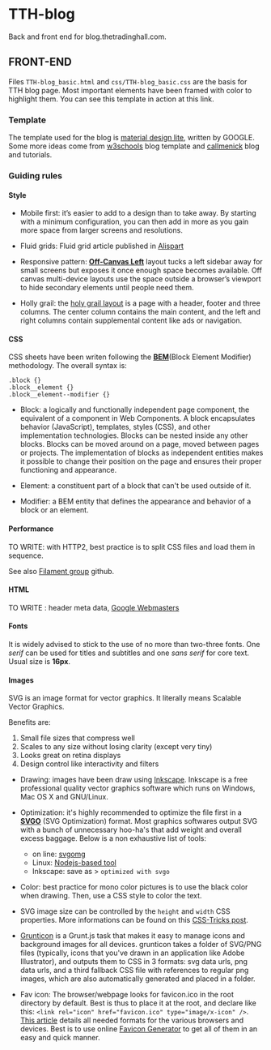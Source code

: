 # TTH-blog
Back and front end for blog.thetradinghall.com.

## FRONT-END

Files `TTH-blog_basic.html` and `css/TTH-blog_basic.css` are the basis for TTH blog
page. Most important elements have been framed with color to highlight them. You can see
this template in action at this link.


### Template

The template used for the blog is [material design lite](https://www.getmdl.io/), written by GOOGLE. Some more ideas come from [w3schools](http://www.w3schools.com/w3css/demo_template_blog.htm) blog template and [callmenick](http://callmenick.com/) blog and tutorials.

### Guiding rules
#### Style
* Mobile first: it’s easier to add to a design than to take away. By starting
with a minimum configuration, you can then add in more as you gain more space from larger screens
and resolutions.

* Fluid grids: Fluid grid article published in [Alispart](http://alistapart.com/article/fluidgrids)

* Responsive pattern: [__Off-Canvas Left__](http://codepen.io/bradfrost/full/sjiCv) layout tucks a left sidebar away for small screens but exposes it once enough space becomes available. Off canvas multi-device layouts use the space outside a browser’s viewport to hide secondary elements until people need them.

* Holly grail: the [holy grail layout](https://philipwalton.github.io/solved-by-flexbox/demos/holy-grail/) is a page with a header, footer and three columns. The center column contains the main content, and the left and right columns contain supplemental content like ads or navigation.

#### CSS

CSS sheets have been writen following the [__BEM__](https://en.bem.info/method/)(Block Element Modifier) methodology. The overall syntax is:
```
.block {}
.block__element {}
.block__element--modifier {}
```

* Block: a logically and functionally independent page component, the equivalent of a component in Web Components. A block encapsulates behavior (JavaScript), templates, styles (CSS), and other implementation technologies.
Blocks can be nested inside any other blocks.
Blocks can be moved around on a page, moved between pages or projects. The implementation of blocks as independent entities makes it possible to change their position on the page and ensures their proper functioning and appearance.

* Element: a constituent part of a block that can't be used outside of it.

* Modifier: a BEM entity that defines the appearance and behavior of a block or an element.


#### Performance

TO WRITE: with HTTP2, best practice is to split CSS files and load them in sequence.

See also [Filament group](https://github.com/filamentgroup) github.

#### HTML

TO WRITE : header meta data, [Google Webmasters](https://www.google.com/webmasters/#?modal_active=none)


#### Fonts

It is widely advised to stick to the use of no more than two-three fonts. One *serif* can be used for titles and subtitles and one *sans serif* for core text. Usual size is __16px__.


#### Images
SVG is an image format for vector graphics. It literally means Scalable Vector Graphics.

Benefits are:
  1. Small file sizes that compress well
  2. Scales to any size without losing clarity (except very tiny)
  3. Looks great on retina displays
  4. Design control like interactivity and filters


* Drawing: images have been draw using [Inkscape](https://inkscape.org/en/). Inkscape is a free professional quality vector graphics software which runs on Windows, Mac OS X and GNU/Linux.

* Optimization: it's highly recommended to optimize the file first in a [__SVGO__](https://sarasoueidan.com/blog/svgo-tools/) (SVG Optimization) format. Most graphics softwares output SVG with a bunch of unnecessary hoo-ha's that add weight and overall excess baggage. Below is a non exhaustive list of tools:
  - on line: [svgomg](https://jakearchibald.github.io/svgomg/)
  - Linux: [Nodejs-based tool](https://github.com/svg/svgo)
  - Inkscape: save as > `optimized with svgo`

* Color: best practice for mono color pictures is to use the black color when drawing.
Then, use a CSS style to color the text.

* SVG image size can be controlled by the `height` and `width` CSS properties. More informations can be found on this [CSS-Tricks post](https://css-tricks.com/scale-svg/).

* [Grunticon](https://github.com/filamentgroup/grunticon) is a Grunt.js task that makes it easy to manage icons and background images for all devices. grunticon takes a folder of SVG/PNG files (typically, icons that you've drawn in an application like Adobe Illustrator), and outputs them to CSS in 3 formats: svg data urls, png data urls, and a third fallback CSS file with references to regular png images, which are also automatically generated and placed in a folder.

* Fav icon: The browser/webpage looks for favicon.ico in the root directory by default. Best is thus to place it at the root, and declare like this:
`<link rel="icon" href="favicon.ico" type="image/x-icon" />`. [This article](https://css-tricks.com/favicon-quiz/) details all needed formats for the various browsers and devices.
Best is to use online [Favicon Generator](http://realfavicongenerator.net/) to get all of them in an easy and quick manner.

